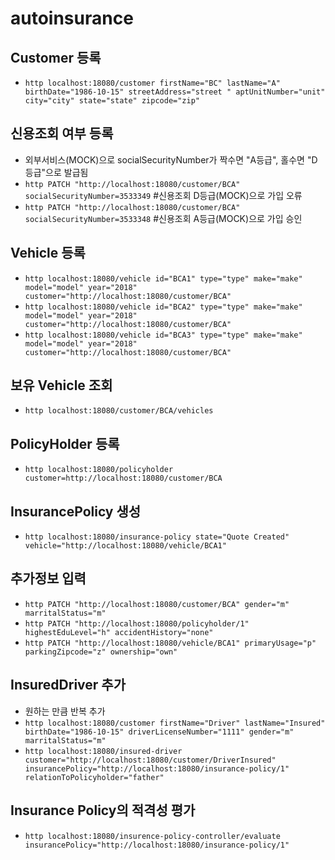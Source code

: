 # autoinsurance

## Customer 등록
- `http localhost:18080/customer firstName="BC" lastName="A" birthDate="1986-10-15" streetAddress="street " aptUnitNumber="unit" city="city" state="state" zipcode="zip"`

## 신용조회 여부 등록
- 외부서비스(MOCK)으로 socialSecurityNumber가 짝수면 "A등급", 홀수면 "D등급"으로 발급됨
- `http PATCH "http://localhost:18080/customer/BCA" socialSecurityNumber=3533349` #신용조회 D등급(MOCK)으로 가입 오류
- `http PATCH "http://localhost:18080/customer/BCA" socialSecurityNumber=3533348` #신용조회 A등급(MOCK)으로 가입 승인

## Vehicle 등록
- `http localhost:18080/vehicle id="BCA1" type="type" make="make" model="model" year="2018" customer="http://localhost:18080/customer/BCA"`
- `http localhost:18080/vehicle id="BCA2" type="type" make="make" model="model" year="2018" customer="http://localhost:18080/customer/BCA"`
- `http localhost:18080/vehicle id="BCA3" type="type" make="make" model="model" year="2018" customer="http://localhost:18080/customer/BCA"`

## 보유 Vehicle 조회
- `http localhost:18080/customer/BCA/vehicles`

## PolicyHolder 등록
- `http localhost:18080/policyholder customer=http://localhost:18080/customer/BCA`

## InsurancePolicy 생성
- `http localhost:18080/insurance-policy state="Quote Created" vehicle="http://localhost:18080/vehicle/BCA1"`

## 추가정보 입력
- `http PATCH "http://localhost:18080/customer/BCA" gender="m" marritalStatus="m"`
- `http PATCH "http://localhost:18080/policyholder/1" highestEduLevel="h" accidentHistory="none"`
- `http PATCH "http://localhost:18080/vehicle/BCA1" primaryUsage="p" parkingZipcode="z" ownership="own"`

## InsuredDriver 추가
- 원하는 만큼 반복 추가
- `http localhost:18080/customer firstName="Driver" lastName="Insured" birthDate="1986-10-15" driverLicenseNumber="1111" gender="m" marritalStatus="m"`
- `http localhost:18080/insured-driver customer="http://localhost:18080/customer/DriverInsured" insurancePolicy="http://localhost:18080/insurance-policy/1" relationToPolicyholder="father"`

## Insurance Policy의 적격성 평가
- `http localhost:18080/insurence-policy-controller/evaluate insurancePolicy="http://localhost:18080/insurance-policy/1"`
